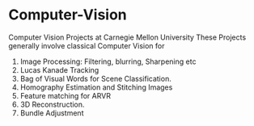 # Computer-Vision

Computer Vision Projects at Carnegie Mellon University
These Projects generally involve classical Computer Vision for 
1. Image Processing: Filtering, blurring, Sharpening etc
2. Lucas Kanade Tracking
3. Bag of Visual Words for Scene Classification.
4. Homography Estimation and Stitching Images 
5. Feature matching for ARVR
6. 3D Reconstruction.
7. Bundle Adjustment

